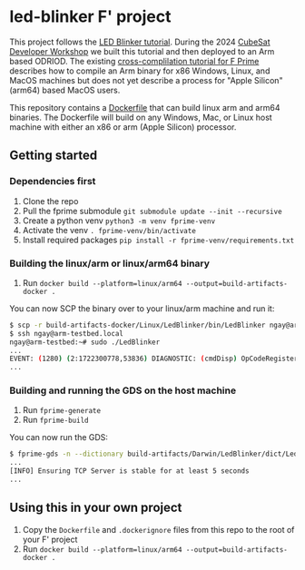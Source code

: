 # led-blinker F' project

This project follows the [LED Blinker tutorial](https://fprime-community.github.io/fprime-workshop-led-blinker/). During the 2024 [CubeSat Developer Workshop](https://www.cubesatdw.org/) we built this tutorial and then deployed to an Arm based ODRIOD. The existing [cross-complilation tutorial for F Prime](https://nasa.github.io/fprime/v3.4.2/Tutorials/CrossCompilationSetup/CrossCompilationTutorial.html) describes how to compile an Arm binary for x86 Windows, Linux, and MacOS machines but does not yet describe a process for "Apple Silicon" (arm64) based MacOS users.

This repository contains a [Dockerfile](Dockerfile) that can build linux arm and arm64 binaries. The Dockerfile will build on any Windows, Mac, or Linux host machine with either an x86 or arm (Apple Silicon) processor.

## Getting started

### Dependencies first

1. Clone the repo
1. Pull the fprime submodule `git submodule update --init --recursive`
1. Create a python venv `python3 -m venv fprime-venv`
1. Activate the venv `. fprime-venv/bin/activate`
1. Install required packages `pip install -r fprime-venv/requirements.txt`

### Building the linux/arm or linux/arm64 binary

1. Run `docker build --platform=linux/arm64 --output=build-artifacts-docker .`

You can now SCP the binary over to your linux/arm machine and run it:
```sh
$ scp -r build-artifacts-docker/Linux/LedBlinker/bin/LedBlinker ngay@arm-testbed.local:~
$ ssh ngay@arm-testbed.local
ngay@arm-testbed:~# sudo ./LedBlinker
...
EVENT: (1280) (2:1722300778,53836) DIAGNOSTIC: (cmdDisp) OpCodeRegistered : Opcode 0x500 registered to port 0 slot 0
...
```

### Building and running the GDS on the host machine

1. Run `fprime-generate`
1. Run `fprime-build`

You can now run the GDS:
```sh
$ fprime-gds -n --dictionary build-artifacts/Darwin/LedBlinker/dict/LedBlinkerTopologyAppDictionary.xml --ip-client --ip-address 100.79.223.82
...
[INFO] Ensuring TCP Server is stable for at least 5 seconds
...
```

## Using this in your own project

1. Copy the `Dockerfile` and `.dockerignore` files from this repo to the root of your F' project
1. Run `docker build --platform=linux/arm64 --output=build-artifacts-docker .`
